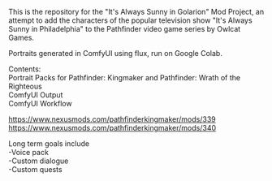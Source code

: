 This is the repository for the "It's Always Sunny in Golarion" Mod Project, an attempt to add the characters of the popular television show "It's Always Sunny in Philadelphia" to the Pathfinder video game series by Owlcat Games.

Portraits generated in ComfyUI using flux, run on Google Colab.

Contents:<br/>
Portrait Packs for Pathfinder: Kingmaker and Pathfinder: Wrath of the Righteous<br/>
ComfyUI Output<br/>
ComfyUI Workflow

https://www.nexusmods.com/pathfinderkingmaker/mods/339
https://www.nexusmods.com/pathfinderkingmaker/mods/340

Long term goals include<br/>
-Voice pack<br/>
-Custom dialogue<br/>
-Custom quests
